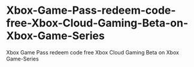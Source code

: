 # Xbox-Game-Pass-redeem-code-free-Xbox-Cloud-Gaming-Beta-on-Xbox-Game-Series
Xbox Game Pass redeem code free Xbox Cloud Gaming Beta on Xbox Game-Series
